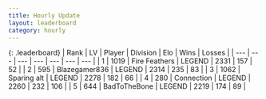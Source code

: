 ```yaml
---
title: Hourly Update
layout: leaderboard
category: hourly
---
```


{: .leaderboard}
| Rank | LV | Player | Division | Elo | Wins | Losses |
| --- | --- | --- | --- | --- | --- | --- |
| <span data-change="0">1</span> | 1019 | <span title="ID: 357425">Fire Feathers</span> | LEGEND | <span data-change="0">2331</span> | <span data-change="0">157</span> | <span data-change="0">52</span> |
| <span data-change="0">2</span> | 595 | <span title="ID: 454722">Blazegamer836</span> | LEGEND | <span data-change="0">2314</span> | <span data-change="0">235</span> | <span data-change="0">83</span> |
| <span data-change="0">3</span> | 1062 | <span title="ID: 203132">Sparing alt</span> | LEGEND | <span data-change="-12">2278</span> | <span data-change="0">182</span> | <span data-change="1">66</span> |
| <span data-change="0">4</span> | 280 | <span title="ID: 539711">Connection</span> | LEGEND | <span data-change="0">2260</span> | <span data-change="0">232</span> | <span data-change="0">106</span> |
| <span data-change="2">5</span> | 644 | <span title="ID: 391169">BadToTheBone</span> | LEGEND | <span data-change="17">2219</span> | <span data-change="4">174</span> | <span data-change="1">89</span> |